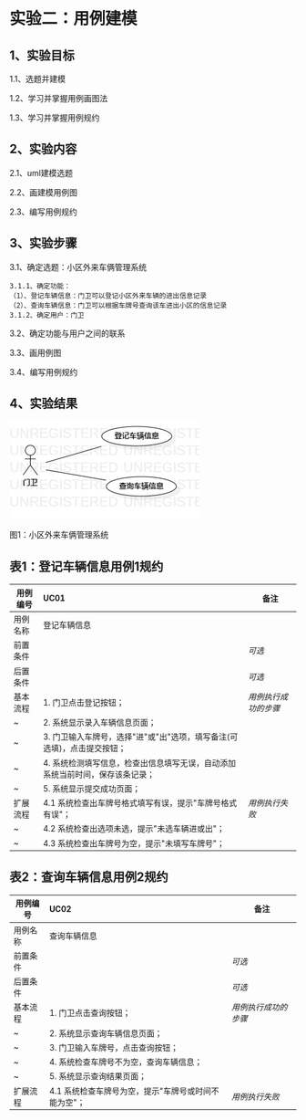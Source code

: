 # 实验二：用例建模

## 1、实验目标

1.1、选题并建模

1.2、学习并掌握用例画图法

1.3、学习并掌握用例规约

## 2、实验内容

2.1、uml建模选题

2.2、画建模用例图

2.3、编写用例规约

## 3、实验步骤

3.1、确定选题：小区外来车俩管理系统

    3.1.1、确定功能：
    （1）、登记车辆信息：门卫可以登记小区外来车辆的进出信息记录
    （2）、查询车辆信息：门卫可以根据车牌号查询该车进出小区的信息记录
    3.1.2、确定用户：门卫

3.2、确定功能与用户之间的联系

3.3、画用例图

3.4、编写用例规约

## 4、实验结果

![用例图](./lab2_UseCaseDiagram.png)

图1：小区外来车俩管理系统

## 表1：登记车辆信息用例1规约  

用例编号  | UC01 | 备注  
-|:-|-  
用例名称  | 登记车辆信息  |   
前置条件  |      | *可选*   
后置条件  |      | *可选*   
基本流程  | 1. 门卫点击登记按钮；  |*用例执行成功的步骤*    
~| 2. 系统显示录入车辆信息页面；  |   
~| 3. 门卫输入车牌号，选择"进"或"出"选项，填写备注(可选填)，点击提交按钮；  |   
~| 4. 系统检测填写信息，检查出信息填写无误，自动添加系统当前时间，保存该条记录；   |   
~| 5. 系统显示提交成功页面；  |  
扩展流程  | 4.1 系统检查出车牌号格式填写有误，提示"车牌号格式有误"；   |*用例执行失败*    
~| 4.2 系统检查出选项未选，提示"未选车辆进或出"；   |  
~| 4.3 系统检查出车牌号为空，提示"未填写车牌号"；   |



## 表2：查询车辆信息用例2规约  

用例编号  | UC02 | 备注  
-|:-|-  
用例名称  | 查询车辆信息  |   
前置条件  |      | *可选*   
后置条件  |      | *可选*   
基本流程  | 1. 门卫点击查询按钮；  |*用例执行成功的步骤*    
~| 2. 系统显示查询车辆信息页面；  |   
~| 3. 门卫输入车牌号，点击查询按钮；  |    
~| 4. 系统检查车牌号不为空，查询车辆信息；   |
~| 5. 系统显示查询结果页面；   |
扩展流程  | 4.1 系统检查车牌号为空，提示"车牌号或时间不能为空"；  |*用例执行失败*

